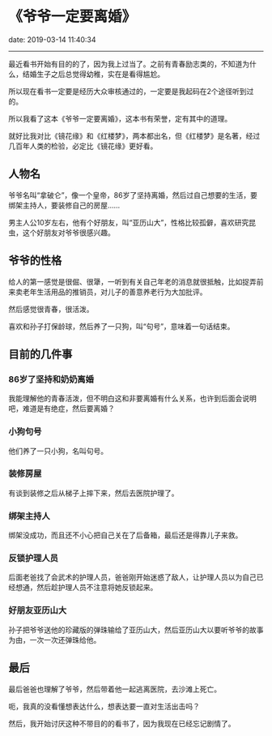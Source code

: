 # 《爷爷一定要离婚》
date: 2019-03-14 11:40:34

---


最近看书开始有目的的了，因为我上过当了。之前有青春励志类的，不知道为什么，结婚生子之后总觉得幼稚，实在是看得尴尬。

所以现在看书一定要是经历大众审核通过的，一定要是我起码在2个途径听到过的。

所以我看了这本《爷爷一定要离婚》，这本书有荣誉，定有其中的道理。

就好比我对比《镜花缘》和《红楼梦》，两本都出名，但《红楼梦》是名著，经过几百年人类的检验，必定比《镜花缘》更好看。

## 人物名

爷爷名叫“拿破仑”，像一个皇帝，86岁了坚持离婚，然后过自己想要的生活，要绑架主持人，要装修自己的房屋……

男主人公10岁左右，他有个好朋友，叫“亚历山大”，性格比较孤僻，喜欢研究昆虫，这个好朋友对爷爷很感兴趣。

## 爷爷的性格

给人的第一感觉是很倔、很犟，一听到有关自己年老的消息就很抵触，比如捉弄前来卖老年生活用品的推销员，对儿子的善意养老行为大加批评。

然后感觉很青春，很活泼。

喜欢和孙子打保龄球，然后养了一只狗，叫“句号”，意味着一句话结束。

## 目前的几件事

### 86岁了坚持和奶奶离婚

我能理解他的青春活泼，但不明白这和非要离婚有什么关系，也许到后面会说明吧，难道是有绝症，然后要离婚？

### 小狗句号

他们养了一只小狗，名叫句号。

### 装修房屋

有谈到装修之后从梯子上摔下来，然后去医院护理了。

### 绑架主持人

绑架没成功，而且还不小心把自己关在了后备箱，最后还是得靠儿子来救。

### 反锁护理人员

后面老爸找了会武术的护理人员，爸爸刚开始迷惑了敌人，让护理人员以为自己已经想通，然后趁护理人员不注意将她反锁起来。

### 好朋友亚历山大

孙子把爷爷送他的珍藏版的弹珠输给了亚历山大，然后亚历山大以要听爷爷的故事为由，一次一次还弹珠给他。

## 最后

最后爸爸也理解了爷爷，然后带着他一起逃离医院，去沙滩上死亡。

呃，我真的没看懂想表达什么，想表达要一直对生活出击吗？

然后，我开始讨厌这种不带目的的看书了，因为我现在已经忘记剧情了。

